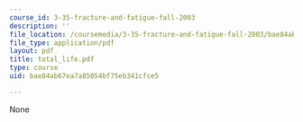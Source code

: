 ```yaml
---
course_id: 3-35-fracture-and-fatigue-fall-2003
description: ''
file_location: /coursemedia/3-35-fracture-and-fatigue-fall-2003/bae84ab67ea7a85054bf75eb341cfce5_total_life.pdf
file_type: application/pdf
layout: pdf
title: total_life.pdf
type: course
uid: bae84ab67ea7a85054bf75eb341cfce5

---
```

None